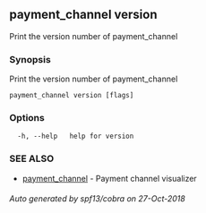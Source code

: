 ## payment_channel version

Print the version number of payment_channel

### Synopsis

Print the version number of payment_channel

```
payment_channel version [flags]
```

### Options

```
  -h, --help   help for version
```

### SEE ALSO

* [payment_channel](payment_channel.md)	 - Payment channel visualizer

###### Auto generated by spf13/cobra on 27-Oct-2018
